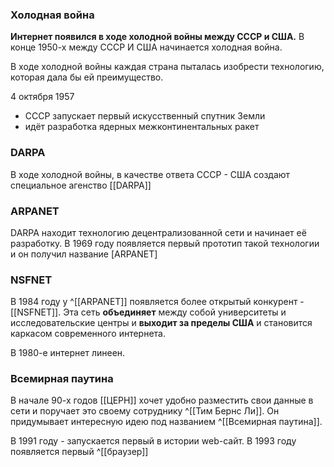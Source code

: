 ### Холодная война
**Интернет появился в ходе холодной войны между СССР и США.**
В конце 1950-х между СССР И США начинается холодная война.

В ходе холодной войны каждая страна пыталась изобрести технологию, которая дала бы ей преимущество.


4 октября 1957
- СССР запускает первый искусственный спутник Земли
- идёт разработка ядерных межконтинентальных ракет


### DARPA
В ходе холодной войны, в качестве ответа СССР - США создают специальное агенство [[DARPA]]


### ARPANET
DARPA находит технологию децентрализованной сети и начинает её разработку.
В 1969 году появляется первый прототип такой технологии и он получил название [ARPANET]


### NSFNET
В 1984 году  у ^[[ARPANET]] появляется более открытый конкурент - [[NSFNET]].
Эта сеть **объединяет**  между собой университеты и исследовательские центры и
**выходит за пределы США** и становится каркасом современного интернета.

В 1980-е интернет линеен.

### Всемирная паутина
В начале 90-х годов [[ЦЕРН]] хочет удобно разместить свои данные в сети и поручает это своему сотруднику ^[[Тим Бернс Ли]]. Он придумывает интересную идею под названием ^[[Всемирная паутина]].

В 1991 году - запускается первый в истории web-сайт.
В 1993 году появляется первый ^[[браузер]]
